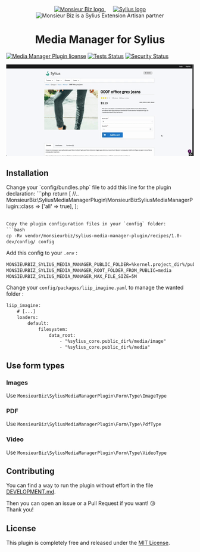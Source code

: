 <p align="center">
    <a href="https://monsieurbiz.com" target="_blank">
        <img src="https://monsieurbiz.com/logo.png" width="250px" alt="Monsieur Biz logo" />
    </a>
    &nbsp;&nbsp;&nbsp;&nbsp;
    <a href="https://monsieurbiz.com/agence-web-experte-sylius" target="_blank">
        <img src="https://demo.sylius.com/assets/shop/img/logo.png" width="200px" alt="Sylius logo" />
    </a>
    <br/>
    <img src="https://monsieurbiz.com/assets/images/sylius_badge_extension-artisan.png" width="100" alt="Monsieur Biz is a Sylius Extension Artisan partner">
</p>

<h1 align="center">Media Manager for Sylius</h1>

[![Media Manager Plugin license](https://img.shields.io/github/license/monsieurbiz/SyliusMediaManagerPlugin?public)](https://github.com/monsieurbiz/SyliusMediaManagerPlugin/blob/master/LICENSE.txt)
[![Tests Status](https://img.shields.io/github/workflow/status/monsieurbiz/SyliusMediaManagerPlugin/Tests?logo=github)](https://github.com/monsieurbiz/SyliusMediaManagerPlugin/actions?query=workflow%3ATests)
[![Security Status](https://img.shields.io/github/workflow/status/monsieurbiz/SyliusMediaManagerPlugin/Security?label=security&logo=github)](https://github.com/monsieurbiz/SyliusMediaManagerPlugin/actions?query=workflow%3ASecurity)


![Demo of the media manager](docs/images/demo.gif)

## Installation

<!-- Add this part when recipe will be released

Install the plugin via composer:

```bash
composer require monsieurbiz/sylius-media-manager-plugin
```

<details><summary>For the installation without flex, follow these additional steps</summary>
-->
<p> 
Change your `config/bundles.php` file to add this line for the plugin declaration:
```php
<?php

return [
    //..
    MonsieurBiz\SyliusMediaManagerPlugin\MonsieurBizSyliusMediaManagerPlugin::class => ['all' => true],
];  
```

Copy the plugin configuration files in your `config` folder: 
```bash  
cp -Rv vendor/monsieurbiz/sylius-media-manager-plugin/recipes/1.0-dev/config/ config
```

Add this config to your `.env` : 

```
MONSIEURBIZ_SYLIUS_MEDIA_MANAGER_PUBLIC_FOLDER=%kernel.project_dir%/public
MONSIEURBIZ_SYLIUS_MEDIA_MANAGER_ROOT_FOLDER_FROM_PUBLIC=media
MONSIEURBIZ_SYLIUS_MEDIA_MANAGER_MAX_FILE_SIZE=5M
```

Change your `config/packages/liip_imagine.yaml` to manage the wanted folder : 

```
liip_imagine:
    # [...]
    loaders:
        default:
            filesystem:
                data_root: 
                    - "%sylius_core.public_dir%/media/image"
                    - "%sylius_core.public_dir%/media"
```
</p>
</details>  

## Use form types

### Images

Use `MonsieurBiz\SyliusMediaManagerPlugin\Form\Type\ImageType`

### PDF

Use `MonsieurBiz\SyliusMediaManagerPlugin\Form\Type\PdfType`

### Video

Use `MonsieurBiz\SyliusMediaManagerPlugin\Form\Type\VideoType`

## Contributing

You can find a way to run the plugin without effort in the file [DEVELOPMENT.md](./DEVELOPMENT.md).

Then you can open an issue or a Pull Request if you want! 😘  
Thank you!

## License

This plugin is completely free and released under the [MIT License](https://github.com/monsieurbiz/SyliusMediaManagerPlugin/blob/master/LICENSE).
